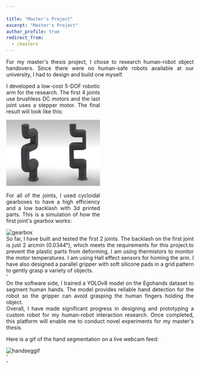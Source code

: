 ```yaml
---

title: "Master's Project"
excerpt: "Master's Project"
author_profile: true
redirect_from: 
  - /masters
---
```



<style>

.container {
  display: flex;
  flex-wrap: wrap; 
  padding: 0px;
}

.text {
  width: 50%;
  text-align: justify;
  
  padding-right: 20px; /* Add right padding to create space */
}

.image {
  width: 50%;
}

@media (max-width: 600px) {
  .text, .image {
    width: 100%;
    
    padding-right: 0; /* Remove padding on smaller screens */
  }
}

/* other CSS */

</style> 




<div style="text-align: justify">For my master's thesis project, I chose to research human-robot object handovers. Since there were no human-safe robots available at our university, I had to design and build one myself. </div>



<div class="container">

  <div class="text">
    <p>I developed a low-cost 5-DOF robotic arm for the research. The first 4 joints use brushless DC motors and the last joint uses a stepper motor.
The final result will look like this:</p> 
  </div>

  <div class="image">
    <img src="images/robotshow.png" alt="Robot image"> 
  </div>

</div>

<div class="container">

  <div class="text">
    <p>For all of the joints, I used cycloidal gearboxes to have a high efficiency and a low backlash with 3d printed parts.
This is a simulation of how the first joint's gearbox works:</p> 
  </div>

  <div class="image">
    <img src="images/cyclovid.gif" alt="gearbox"> 
  </div>
</div>

<div style="text-align: justify">So far, I have built and tested the first 2 joints. The backlash on the first joint is just 2 arcmin (0.0344°), which meets the requirements for this project.to prevent the plastic parts from deforming, I am using thermistors to monitor the motor temperatures. I am using Hall effect sensors for homing the arm. I have also designed a parallel gripper with soft silicone pads in a grid pattern to gently grasp a variety of objects.</div>
<div style="text-align: justify"> '</div>
<div style="text-align: justify">On the software side, I trained a YOLOv8 model on the Egohands dataset to segment human hands. The model provides reliable hand detection for the robot so the gripper can avoid grasping the human fingers holding the object.</div>

<div style="text-align: justify">Overall, I have made significant progress in designing and prototyping a custom robot for my human-robot interaction research. Once completed, this platform will enable me to conduct novel experiments for my master's thesis. </div>


Here is a gif of the hand segmentation on a live webcam feed:
  <div class="image">
    <img src="images/Segmentationgif.gif" alt="handseggif"> 
  </div>


<div style="text-align: justify"> '</div>
<div style="text-align: justify"> '</div>

